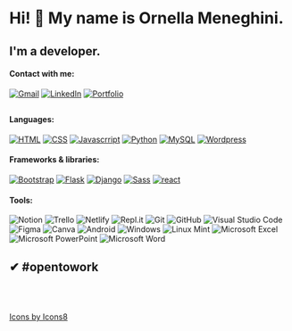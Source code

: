 # Hi! 👋 My name is Ornella Meneghini.
## I'm a developer.
#### Contact with me:
[![Gmail](https://img.shields.io/badge/Gmail-D14836?style=for-the-badge&logo=gmail&logoColor=white)](meneghini.ornella@gmail.com)
[![LinkedIn](https://img.shields.io/badge/linkedin-%230077B5.svg?style=for-the-badge&logo=linkedin&logoColor=white)](https://www.linkedin.com/in/ornella-meneghini/)
[![Portfolio](https://img.shields.io/badge/Portfolio-%23000000.svg?style=for-the-badge&logo=firefox&logoColor=#FF7139)](https://meneghiniornella.github.io/PortafolioCOMeneghini/)
##
#### Languages:
<p> 
    <a href="#"><img src="https://img.icons8.com/color/50/000000/html-5--v1.png" alt="HTML"></a>
    <a href="#"><img src="https://img.icons8.com/color/50/000000/css3.png" alt="CSS"></a>
    <a href="#"><img src="https://img.icons8.com/color/50/000000/javascript--v1.png" alt="Javascrript"></a>
    <a href="#"><img src="https://img.icons8.com/color/50/000000/python--v1.png" alt="Python"></a>
    <a href="#"><img src="https://img.icons8.com/color/48/000000/mysql-logo.png" alt="MySQL"></a>
    <a href="#"><img src="https://img.icons8.com/color/48/000000/wordpress.png" alt="Wordpress"></a>    
</p>

#### Frameworks & libraries:
<p>
    <a href="#"><img src="https://img.icons8.com/color/50/000000/bootstrap.png" alt="Bootstrap"></a>
    <a href="#"><img src="https://img.icons8.com/fluency/48/000000/test-tube.png" alt="Flask"></a>
    <a href="#"><img src="https://img.icons8.com/color/48/000000/django.png" alt="Django"></a>
    <a href="#"><img src="https://img.icons8.com/color/48/000000/sass.png" alt="Sass"></a>
    <a href="#"><img src="https://img.icons8.com/external-vitaliy-gorbachev-blue-vitaly-gorbachev/48/000000/external-atom-nuclear-energy-vitaliy-gorbachev-blue-vitaly-gorbachev.png" alt="react"></a>
</p>

#### Tools:

![Notion](https://img.shields.io/badge/Notion-%23000000.svg?style=for-the-badge&logo=notion&logoColor=white) 
![Trello](https://img.shields.io/badge/Trello-%23026AA7.svg?style=for-the-badge&logo=Trello&logoColor=white)
![Netlify](https://img.shields.io/badge/netlify-%23000000.svg?style=for-the-badge&logo=netlify&logoColor=#00C7B7)
![Repl.it](https://img.shields.io/badge/Repl.it-%230D101E.svg?style=for-the-badge&logo=replit&logoColor=white)
![Git](https://img.shields.io/badge/git-%23F05033.svg?style=for-the-badge&logo=git&logoColor=white)
![GitHub](https://img.shields.io/badge/github-%23121011.svg?style=for-the-badge&logo=github&logoColor=white)
![Visual Studio Code](https://img.shields.io/badge/Visual%20Studio%20Code-0078d7.svg?style=for-the-badge&logo=visual-studio-code&logoColor=white)
![Figma](https://img.shields.io/badge/figma-%23F24E1E.svg?style=for-the-badge&logo=figma&logoColor=white)
![Canva](https://img.shields.io/badge/Canva-%2300C4CC.svg?style=for-the-badge&logo=Canva&logoColor=white)
![Android](https://img.shields.io/badge/Android-3DDC84?style=for-the-badge&logo=android&logoColor=white)
![Windows](https://img.shields.io/badge/Windows-0078D6?style=for-the-badge&logo=windows&logoColor=white)
![Linux Mint](https://img.shields.io/badge/Linux%20Mint-87CF3E?style=for-the-badge&logo=Linux%20Mint&logoColor=white)
![Microsoft Excel](https://img.shields.io/badge/Microsoft_Excel-217346?style=for-the-badge&logo=microsoft-excel&logoColor=white)
![Microsoft PowerPoint](https://img.shields.io/badge/Microsoft_PowerPoint-B7472A?style=for-the-badge&logo=microsoft-powerpoint&logoColor=white)
![Microsoft Word](https://img.shields.io/badge/Microsoft_Word-2B579A?style=for-the-badge&logo=microsoft-word&logoColor=white)

<!-- https://github.com/Ileriayo/markdown-badges -->


## **✔ #opentowork**

<br><br><br>
<a href="https://icons8.com/icon/QBqFNfPPB2Kx/sass">Icons by Icons8</a>

<!--
**MeneghiniOrnella/MeneghiniOrnella** is a ✨ _special_ ✨ repository because its `README.md` (this file) appears on your GitHub profile.

Here are some ideas to get you started:

- 🔭 I’m currently working on ...
- 🌱 I’m currently learning ...
- 👯 I’m looking to collaborate on ...
- 🤔 I’m looking for help with ...
- 💬 Ask me about ...
- ...
- 😄 Pronouns: ...
- ⚡ Fun fact: ...
-->
